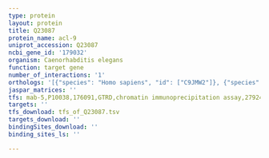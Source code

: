 ```yaml
---
type: protein
layout: protein
title: Q23087
protein_name: acl-9
uniprot_accession: Q23087
ncbi_gene_id: '179032'
organism: Caenorhabditis elegans
function: target gene
number_of_interactions: '1'
orthologs: '[{"species": "Homo sapiens", "id": ["C9JMW2"]}, {"species": "Danio rerio", "id": ["<a href=\"/protein/q6nyv8\">Q6NYV8</a>"]}]'
jaspar_matrices: ''
tfs: mab-5,P10038,176091,GTRD,chromatin immunoprecipitation assay,27924024%5Buid%5D,No
targets: ''
tfs_download: tfs_of_Q23087.tsv
targets_download: ''
bindingSites_download: ''
binding_sites_ls: ''

---
```

